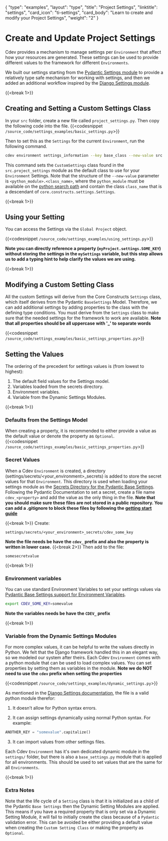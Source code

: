 {
    "type": "examples",
    "layout": "type",
    "title": "Project Settings",
    "linktitle": "settings",
    "card_icon": "ti-settings",
    "card_body": "Learn to create and modify your Project Settings",
    "weight": "2"
}


# Create and Update Project Settings

Cdev provides a mechanism to manage settings per `Environment` that affect how your resources are generated. These settings can be used to provide different values to the framework for different `Environments`. 

We built our settings starting from the [Pydantic Settings module](https://pydantic-docs.helpmanual.io/usage/settings/) to provide a relatively type safe mechanism for working with settings, and then we added an additional workflow inspired by the [Django Settings module](https://docs.djangoproject.com/en/4.0/topics/settings/). 


{{<break 1>}}
## Creating and Setting a Custom Settings Class
In your `src` folder, create a new file called `project_settings.py`. Then copy the following code into the file.
{{<codesnippet `/source_code/settings_examples/basic_settings.py`>}}

Then to set this as the `Settings` for the current `Environment`, run the following command. 
```bash
cdev environment settings_information --key base_class --new-value src.project_settings.CustomSettings
```

This command sets the `CustomSettings` class found in the `src.project_settings` module as the default class to use for your `Environment` Settings. Note that the structure of the `--new-value` parameter is `<python_module>.<class_name>`, where the `python_module` must be available on the [python search path](https://docs.python.org/3/tutorial/modules.html#the-module-search-path) and contain the class `class_name` that is a descendant of `core.constructs.settings.Settings`.


{{<break 1>}}
## Using your Setting
You can access the Settings via the `Global Project` object.

{{<codesnippet `/source_code/settings_examples/using_settings.py`>}}

**Note you can directly reference a property (`myProject.settings.SOME_KEY`) without storing the settings in the `mySettings` variable, but this step allows us to add a typing hint to help clarify the values we are using.**


{{<break 1>}}
## Modifying a Custom Setting Class
All the custom Settings will derive from the Core Constructs `Settings` class, which itself derives from the Pydantic `BaseSettings` Model. Therefore, we can add additional settings by adding properties to the class with the defining type conditions. You must derive from the `Settings` class to make sure that the needed settings for the framework to work are available. **Note that all properties should be all uppercase with '_' to separate words**

{{<codesnippet `/source_code/settings_examples/basic_settings_properties.py`>}}


## Setting the Values 

The ordering of the precedent for settings values is (from lowest to highest):
1. The default field values for the Settings model.
2. Variables loaded from the secrets directory.
3. Environment variables.
4. Variable from the Dynamic Settings Modules.


{{<break 1>}}
### Defaults from the Settings Model
When creating a property, it is recommended to either provide a value as the default value or denote the property as `Optional`.  
{{<codesnippet `/source_code/settings_examples/basic_settings_properties.py`>}}


### Secret Values
When a Cdev `Environment` is created, a directory (settings/secrets/<your_environment>_secrets) is added to store the secret values for that `Environment`. This directory is used when loading your settings module as the [Secrets Directory for the Pydantic Base Settings](https://pydantic-docs.helpmanual.io/usage/settings/#secret-support). Following the Pydantic Documentation to set a secret, create a file name `cdev_<property>` and add the value as the only thing in the file.  **Note that you should make sure these files are not stored in a public repository. You can add a .gitignore to block these files by following the [getting start guide](/docs/gettingstarted#ignorefile)**

{{<break 1>}}
Create:
```
settings/secrets/<your_environment>_secrets/cdev_some_key
```
**Note the file needs be have the `cdev_` prefix and also the property is written in lower case.**
{{<break 2>}}
Then add to the file:
```
somesecretvalue
```

{{<break 1>}}
### Environment variables
You can use standard Environment Variables to set your settings values via [Pydantic Base Settings support for Environment Variables](https://pydantic-docs.helpmanual.io/usage/settings/#parsing-environment-variable-values). 

```bash
export CDEV_SOME_KEY=somevalue
```
**Note the variables needs be have the `CDEV_` prefix**

{{<break 1>}}
### Variable from the Dynamic Settings Modules
For more complex values, it can be helpful to write the values directly in Python. We felt that the Django framework handled this in an elegant way, so we modeled our system after theirs. Each Cdev `Environment` comes with a python module that can be used to load complex values. You can set properties by setting them as variables in the module. **Note we do NOT need to use the `cdev` prefix when setting the properties**

{{<codesnippet `/source_code/settings_examples/dynamic_settings.py`>}}


As mentioned in the [Django Settings documentation](https://docs.djangoproject.com/en/4.0/topics/settings/#the-basics), the file is a valid python module therefor:
1. It doesn’t allow for Python syntax errors.

2. It can assign settings dynamically using normal Python syntax. For example:
```python
ANOTHER_KEY = "somevalue".capitalize()
```

3. It can import values from other settings files.

Each Cdev `Environment` has it's own dedicated dynamic module in the `settings/` folder, but there is also a `base_settings.py` module that is applied for all environments. This should be used to set values that are the same for all `Environments`.

{{<break 1>}}
### Extra Notes
Note that the life cycle of a `Setting` class is that it is initialized as a child of the Pydantic `Base Settings` then the Dynamic Setting Modules are applied. This means if you have a required property that is only set via a Dynamic Setting Module, it will fail to initially create the class because of a `Pydantic` validation error. This can be avoided be either providing a default value when creating the `Custom Setting Class` or making the property as `Optional`.














